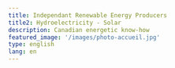 ```yaml
---
title: Independant Renewable Energy Producers
title2: Hydroelectricity - Solar
description: Canadian energetic know-how
featured_image: '/images/photo-accueil.jpg'
type: english
lang: en
---
```


